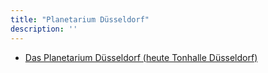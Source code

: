```yaml
---
title: "Planetarium Düsseldorf"
description: ''
---
```


* [Das Planetarium Düsseldorf (heute Tonhalle Düsseldorf)](https://de.wikipedia.org/wiki/Tonhalle_D%C3%BCsseldorf)
